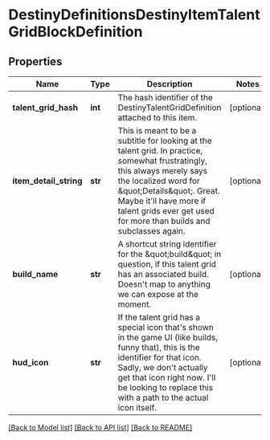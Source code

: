 # DestinyDefinitionsDestinyItemTalentGridBlockDefinition

## Properties
Name | Type | Description | Notes
------------ | ------------- | ------------- | -------------
**talent_grid_hash** | **int** | The hash identifier of the DestinyTalentGridDefinition attached to this item. | [optional] 
**item_detail_string** | **str** | This is meant to be a subtitle for looking at the talent grid.  In practice, somewhat frustratingly, this always merely says the localized word  for \&quot;Details\&quot;.  Great.  Maybe it&#39;ll have more if talent grids ever get used  for more than builds and subclasses again. | [optional] 
**build_name** | **str** | A shortcut string identifier for the \&quot;build\&quot; in question, if this talent grid  has an associated build.  Doesn&#39;t map to anything we can expose at the moment. | [optional] 
**hud_icon** | **str** | If the talent grid has a special icon that&#39;s shown in the game UI (like builds, funny that),  this is the identifier for that icon.  Sadly, we don&#39;t actually get that icon right now.  I&#39;ll be looking to replace this  with a path to the actual icon itself. | [optional] 

[[Back to Model list]](../README.md#documentation-for-models) [[Back to API list]](../README.md#documentation-for-api-endpoints) [[Back to README]](../README.md)


